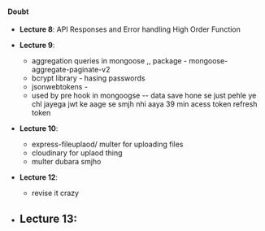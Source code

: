 #### Doubt

- **Lecture 8**: API Responses and Error handling High Order Function
- **Lecture 9**:
  - aggregation queries in mongoose ,, package - mongoose-aggregate-paginate-v2
  - bcrypt library - hasing passwords
  - jsonwebtokens -
  - used by pre hook in mongoogse -- data save hone se just pehle ye chl jayega
    jwt ke aage se smjh nhi aaya 39 min acess token refresh token
- **Lecture 10**:
  - express-fileuplaod/ multer for uploading files
  - cloudinary for uplaod thing
  - multer dubara smjho

- **Lecture 12**:
  - revise it crazy

- **Lecture 13**:
  -
